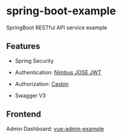 # spring-boot-example

SpringBoot RESTful API service example

## Features

- Spring Security

- Authentication: [Nimbus JOSE JWT](https://connect2id.com/products/nimbus-jose-jwt)

- Authorization: [Casbin](https://casbin.org)

- Swagger V3

## Frontend

Admin Dashboard: [vue-admin-example](https://github.com/dodowhat/vue-admin-example)